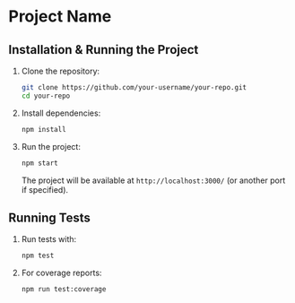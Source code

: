 # Project Name

## Installation & Running the Project

1. Clone the repository:
   ```sh
   git clone https://github.com/your-username/your-repo.git
   cd your-repo
   ```
2. Install dependencies:
   ```sh
   npm install
   ```
3. Run the project:
   ```sh
   npm start
   ```
   The project will be available at `http://localhost:3000/` (or another port if specified).

## Running Tests

1. Run tests with:
   ```sh
   npm test
   ```
2. For coverage reports:
   ```sh
   npm run test:coverage
   

